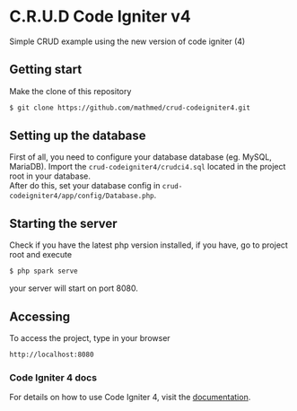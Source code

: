 # C.R.U.D Code Igniter v4
Simple CRUD example using the new version of code igniter (4)

## Getting start

Make the clone of this repository
```html
$ git clone https://github.com/mathmed/crud-codeigniter4.git
```

## Setting up the database

First of all, you need to configure your database database (eg. MySQL, MariaDB). Import the `crud-codeigniter4/crudci4.sql` located in the project root in your database.  
After do this, set your database config in  `crud-codeigniter4/app/config/Database.php`.  

## Starting the server

Check if you have the latest php version installed, if you have, go to project root and execute  

```html
$ php spark serve
```

your server will start on port 8080.  

## Accessing

To access the project, type in your browser  
```html
http://localhost:8080
```

### Code Igniter 4 docs

For details on how to use Code Igniter 4, visit the [documentation](https://codeigniter4.github.io/userguide/).


